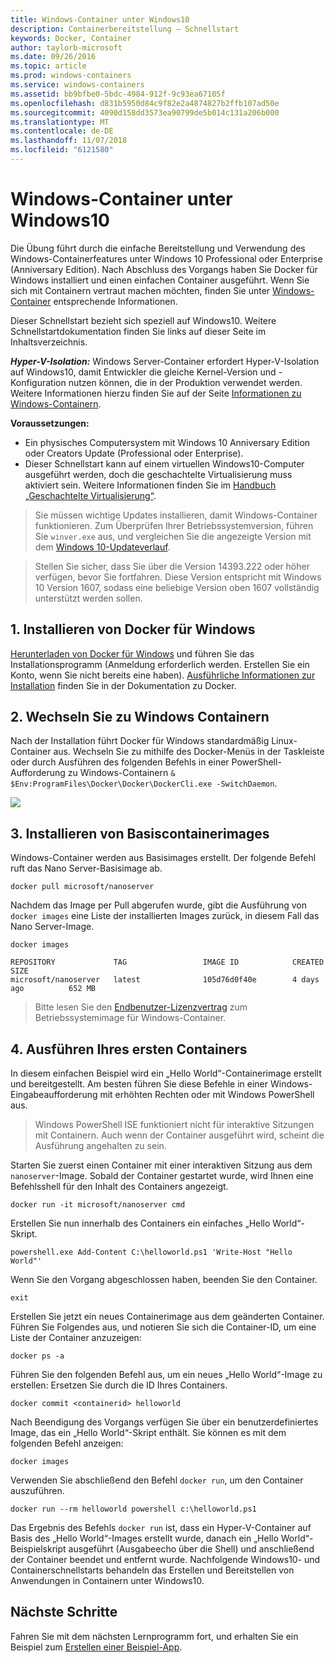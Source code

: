 ```yaml
---
title: Windows-Container unter Windows10
description: Containerbereitstellung – Schnellstart
keywords: Docker, Container
author: taylorb-microsoft
ms.date: 09/26/2016
ms.topic: article
ms.prod: windows-containers
ms.service: windows-containers
ms.assetid: bb9bfbe0-5bdc-4984-912f-9c93ea67105f
ms.openlocfilehash: d831b5950d84c9f82e2a4874827b2ffb107ad50e
ms.sourcegitcommit: 4090d158dd3573ea90799de5b014c131a206b000
ms.translationtype: MT
ms.contentlocale: de-DE
ms.lasthandoff: 11/07/2018
ms.locfileid: "6121580"
---
```

# <a name="windows-containers-on-windows-10"></a>Windows-Container unter Windows10

Die Übung führt durch die einfache Bereitstellung und Verwendung des Windows-Containerfeatures unter Windows 10 Professional oder Enterprise (Anniversary Edition). Nach Abschluss des Vorgangs haben Sie Docker für Windows installiert und einen einfachen Container ausgeführt. Wenn Sie sich mit Containern vertraut machen möchten, finden Sie unter [Windows-Container](../about/index.md) entsprechende Informationen.

Dieser Schnellstart bezieht sich speziell auf Windows10. Weitere Schnellstartdokumentation finden Sie links auf dieser Seite im Inhaltsverzeichnis.

***Hyper-V-Isolation:*** Windows Server-Container erfordert Hyper-V-Isolation auf Windows10, damit Entwickler die gleiche Kernel-Version und -Konfiguration nutzen können, die in der Produktion verwendet werden. Weitere Informationen hierzu finden Sie auf der Seite [Informationen zu Windows-Containern](../about/index.md).

**Voraussetzungen:**

- Ein physisches Computersystem mit Windows 10 Anniversary Edition oder Creators Update (Professional oder Enterprise).   
- Dieser Schnellstart kann auf einem virtuellen Windows10-Computer ausgeführt werden, doch die geschachtelte Virtualisierung muss aktiviert sein. Weitere Informationen finden Sie im [Handbuch „Geschachtelte Virtualisierung“](https://msdn.microsoft.com/en-us/virtualization/hyperv_on_windows/user_guide/nesting).

> Sie müssen wichtige Updates installieren, damit Windows-Container funktionieren.
> Zum Überprüfen Ihrer Betriebssystemversion, führen Sie `winver.exe` aus, und vergleichen Sie die angezeigte Version mit dem [Windows 10-Updateverlauf](https://support.microsoft.com/en-us/help/12387/windows-10-update-history).

> Stellen Sie sicher, dass Sie über die Version 14393.222 oder höher verfügen, bevor Sie fortfahren.  Diese Version entspricht mit Windows 10 Version 1607, sodass eine beliebige Version oben 1607 vollständig unterstützt werden sollen.

## <a name="1-install-docker-for-windows"></a>1. Installieren von Docker für Windows

[Herunterladen von Docker für Windows](https://store.docker.com/editions/community/docker-ce-desktop-windows) und führen Sie das Installationsprogramm (Anmeldung erforderlich werden. Erstellen Sie ein Konto, wenn Sie nicht bereits eine haben). [Ausführliche Informationen zur Installation](https://docs.docker.com/docker-for-windows/install) finden Sie in der Dokumentation zu Docker.

## <a name="2-switch-to-windows-containers"></a>2. Wechseln Sie zu Windows Containern

Nach der Installation führt Docker für Windows standardmäßig Linux-Container aus. Wechseln Sie zu mithilfe des Docker-Menüs in der Taskleiste oder durch Ausführen des folgenden Befehls in einer PowerShell-Aufforderung zu Windows-Containern `& $Env:ProgramFiles\Docker\Docker\DockerCli.exe -SwitchDaemon`.

![](./media/docker-for-win-switch.png)

## <a name="3-install-base-container-images"></a>3. Installieren von Basiscontainerimages

Windows-Container werden aus Basisimages erstellt. Der folgende Befehl ruft das Nano Server-Basisimage ab.

```
docker pull microsoft/nanoserver
```

Nachdem das Image per Pull abgerufen wurde, gibt die Ausführung von `docker images` eine Liste der installierten Images zurück, in diesem Fall das Nano Server-Image.

```
docker images

REPOSITORY             TAG                 IMAGE ID            CREATED             SIZE
microsoft/nanoserver   latest              105d76d0f40e        4 days ago          652 MB
```

> Bitte lesen Sie den [Endbenutzer-Lizenzvertrag](../images-eula.md) zum Betriebssystemimage für Windows-Container.

## <a name="4-run-your-first-container"></a>4. Ausführen Ihres ersten Containers

In diesem einfachen Beispiel wird ein „Hello World“-Containerimage erstellt und bereitgestellt. Am besten führen Sie diese Befehle in einer Windows-Eingabeaufforderung mit erhöhten Rechten oder mit Windows PowerShell aus.

> Windows PowerShell ISE funktioniert nicht für interaktive Sitzungen mit Containern. Auch wenn der Container ausgeführt wird, scheint die Ausführung angehalten zu sein.

Starten Sie zuerst einen Container mit einer interaktiven Sitzung aus dem `nanoserver`-Image. Sobald der Container gestartet wurde, wird Ihnen eine Befehlsshell für den Inhalt des Containers angezeigt.  

```
docker run -it microsoft/nanoserver cmd
```

Erstellen Sie nun innerhalb des Containers ein einfaches „Hello World“-Skript.

```
powershell.exe Add-Content C:\helloworld.ps1 'Write-Host "Hello World"'
```   

Wenn Sie den Vorgang abgeschlossen haben, beenden Sie den Container.

```
exit
```

Erstellen Sie jetzt ein neues Containerimage aus dem geänderten Container. Führen Sie Folgendes aus, und notieren Sie sich die Container-ID, um eine Liste der Container anzuzeigen:

```
docker ps -a
```

Führen Sie den folgenden Befehl aus, um ein neues „Hello World“-Image zu erstellen: Ersetzen Sie <containerid> durch die ID Ihres Containers.

```
docker commit <containerid> helloworld
```

Nach Beendigung des Vorgangs verfügen Sie über ein benutzerdefiniertes Image, das ein „Hello World“-Skript enthält. Sie können es mit dem folgenden Befehl anzeigen:

```
docker images
```

Verwenden Sie abschließend den Befehl `docker run`, um den Container auszuführen.

```
docker run --rm helloworld powershell c:\helloworld.ps1
```

Das Ergebnis des Befehls `docker run` ist, dass ein Hyper-V-Container auf Basis des „Hello World“-Images erstellt wurde, danach ein „Hello World“-Beispielskript ausgeführt (Ausgabeecho über die Shell) und anschließend der Container beendet und entfernt wurde.
Nachfolgende Windows10- und Containerschnellstarts behandeln das Erstellen und Bereitstellen von Anwendungen in Containern unter Windows10.

## <a name="next-steps"></a>Nächste Schritte

Fahren Sie mit dem nächsten Lernprogramm fort, und erhalten Sie ein Beispiel zum [Erstellen einer Beispiel-App](./building-sample-app.md).
